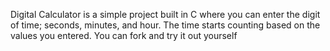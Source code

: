 Digital Calculator is a simple project built in C where you can enter the digit of time; seconds, minutes, and hour. The time starts counting based on the values you entered. You can fork and try it out yourself
